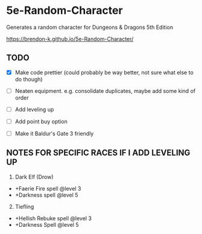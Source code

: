 # 5e-Random-Character
Generates a random character for Dungeons &amp; Dragons 5th Edition

https://brendon-k.github.io/5e-Random-Character/

## TODO

- [x] Make code prettier (could probably be way better, not sure what else to do though)
- [ ] Neaten equipment. e.g. consolidate duplicates, maybe add some kind of order
- [ ] Add leveling up
- [ ] Add point buy option
- [ ] Make it Baldur's Gate 3 friendly


## NOTES FOR SPECIFIC RACES IF I ADD LEVELING UP

1. Dark Elf (Drow)
  * +Faerie Fire spell @level 3
  * +Darkness spell @level 5
2. Tiefling
  * +Hellish Rebuke spell @level 3
  * +Darkness Spell @level 5